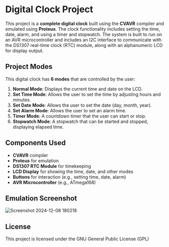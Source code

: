 # Digital Clock Project

This project is a **complete digital clock** built using the **CVAVR** compiler and emulated using **Proteus**. The clock functionality includes setting the time, date, alarm, and using a timer and stopwatch. The system is built to run on an AVR microcontroller and includes an I2C interface to communicate with the DS1307 real-time clock (RTC) module, along with an alphanumeric LCD for display output.

## Project Modes

This digital clock has **6 modes** that are controlled by the user:

1. **Normal Mode**: Displays the current time and date on the LCD.
2. **Set Time Mode**: Allows the user to set the time by adjusting hours and minutes.
3. **Set Date Mode**: Allows the user to set the date (day, month, year).
4. **Set Alarm Mode**: Allows the user to set an alarm time.
5. **Timer Mode**: A countdown timer that the user can start or stop.
6. **Stopwatch Mode**: A stopwatch that can be started and stopped, displaying elapsed time.

## Components Used

- **CVAVR** compiler
- **Proteus** for emulation
- **DS1307 RTC Module** for timekeeping
- **LCD Display** for showing the time, date, and other modes
- **Buttons** for interaction (e.g., setting time, date, alarm)
- **AVR Microcontroller** (e.g., ATmega168)

## Emulation Screenshot

![Screenshot 2024-12-08 180218](https://github.com/user-attachments/assets/2ebef11c-19ca-48ef-9db7-f2a968f564ed)

## License

This project is licensed under the GNU General Public License (GPL)

